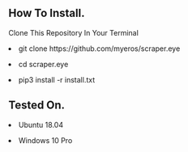 
<H2>How To Install.</H2><p><p>
Clone This Repository In Your Terminal<p>
<li>git clone https://github.com/myeros/scraper.eye<p></li>
<li>cd scraper.eye<p></li>
<li>pip3 install -r install.txt<p></li>

<H2>Tested On.</H2><p>
<li>Ubuntu 18.04<p></li>
<li>Windows 10 Pro</li>
